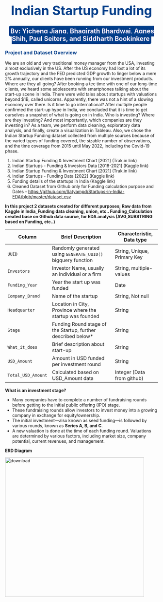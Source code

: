 ## **<span style="color:#023e8a;font-size:200%"><center>Indian Startup Funding</center></span>**
## **<center><span style="color:#FEF1FE;background-color:#023e8a;border-radius: 5px;padding: 5px">By: Yicheng Jiang, Bhagirath Bhardwaj, Agnes Shih, Paul Seiters, and Siddharth Bookinkere</span></center>**

### **<span id="EDA" style="color:#023e8a;">Project and Dataset Overview</span>**

We are an old and very traditional money manager from the USA, investing almost exclusively in the US. After the US economy had lost a lot of its growth trajectory and the FED predicted GDP growth to linger below a mere 2% annually, our clients have been running from our investment products. Where are they all going? After booking a tee time with one of our long-time clients, we heard some adolescents with smartphones talking about the start-up scene in India. There were wild tales about startups with valuations beyond $1B, called unicorns. Apparently, there was not a hint of a slowing economy over there. Is it time to go international? After multiple people confirmed the start-up hype in India, we concluded that it is time to get ourselves a snapshot of what is going on in India. Who is investing? Where are they investing? And most importantly, which companies are they investing in? As a team, we perform data cleaning, exploratory data analysis, and finally, create a visualization in Tableau. Also, we chose the Indian Startup Funding dataset collected from multiple sources because of the varied types of funding covered, the sizable number of observations, and the time coverage from 2015 until May 2022, including the Covid-19 phase.

1.   Indian Startup Funding & Investment Chart [2021] (Trak.in link)
2.   Indian Startups - Funding & Investors Data [2018-2021] (Kaggle link)
3.   Indian Startup Funding & Investment Chart [2021] (Trak.in link)
4.   Indian Startups - Funding Data [2022] (Kaggle link)
5.   Funding details of the startups in India (Kaggle link)
6.   Cleaned Dataset from Github only for Funding calculation purpose and Dates - https://github.com/Satyampd/Startups-in-India-EDA/blob/master/dataset.csv

**In this project 2 datasets created for different purposes; Raw data from Kaggle in India_Funding data cleaning, union, etc.. Funding_Calculation created base on Github data source, for EDA analysis (AVG,SUBSTRING based on Funding, etc..)**

| Column      | Brief Description | Characteristic, Data type   |
| ----------- | ----------------  | ----------- |
| `UUID`      |  Randomly generated using `GENERATE_UUID()` bigquery function      |  String, Unique, Primary Key           |
| `Investors`   | Investor Name, usually an individual or a firm            |  String, multiple-values |
| `Funding_Year` | Year the start up was funded | Date |
| `Company_Brand` | Name of the startup | String, Not null |
| `Headquarter` | Location in City, Province where the startup was founded | String |
| `Stage` | Funding Round stage of the Startup, further described below* | String |
| `What_it_does` | Brief description about start-up | String |
| `USD_Amount` | Amount in USD funded per investment round | String |
| `Total_USD_Amount` | Calculated based on USD_Amount data | Integer (Data from github) |

**What is an investment stage?**
 
*   Many companies have to complete a number of fundraising rounds before getting to the initial public offering (IPO) stage.
*   These fundraising rounds allow investors to invest money into a growing company in exchange for equity/ownership.
*   The initial investment—also known as seed funding—is followed by various rounds, known as **Series A, B, and C**.
*  A new valuation is done at the time of each funding round.
Valuations are determined by various factors, including market size, company potential, current revenues, and management.

**ERD Diagram**

<img width="458" alt="download" src="https://user-images.githubusercontent.com/13074725/194221825-bfef8e2d-3c40-4924-971a-b50c78c39000.png">

